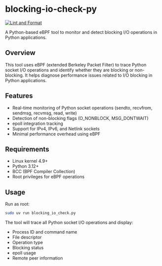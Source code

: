 # blocking-io-check-py

[![Lint and Format](https://github.com/ryuichi1208/blocking-io-check-py/actions/workflows/lint.yml/badge.svg)](https://github.com/ryuichi1208/blocking-io-check-py/actions/workflows/lint.yml)

A Python-based eBPF tool to monitor and detect blocking I/O operations in Python applications.

## Overview

This tool uses eBPF (extended Berkeley Packet Filter) to trace Python socket I/O operations and identify whether they are blocking or non-blocking. It helps diagnose performance issues related to I/O blocking in Python applications.

## Features

- Real-time monitoring of Python socket operations (sendto, recvfrom, sendmsg, recvmsg, read, write)
- Detection of non-blocking flags (O_NONBLOCK, MSG_DONTWAIT)
- epoll integration tracking
- Support for IPv4, IPv6, and Netlink sockets
- Minimal performance overhead using eBPF

## Requirements

- Linux kernel 4.9+
- Python 3.12+
- BCC (BPF Compiler Collection)
- Root privileges for eBPF operations

## Usage

Run as root:

```bash
sudo uv run blocking_io_check.py
```

The tool will trace all Python socket I/O operations and display:
- Process ID and command name
- File descriptor
- Operation type
- Blocking status
- epoll usage
- Remote peer information

